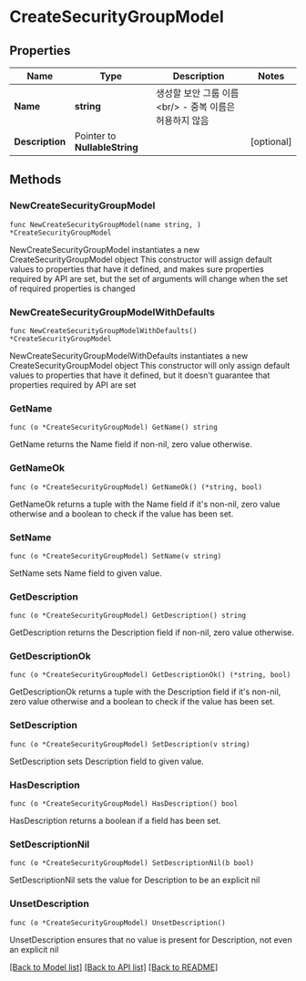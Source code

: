 # CreateSecurityGroupModel

## Properties

Name | Type | Description | Notes
------------ | ------------- | ------------- | -------------
**Name** | **string** | 생성할 보안 그룹 이름 &lt;br/&gt; - 중복 이름은 허용하지 않음 | 
**Description** | Pointer to **NullableString** |  | [optional] 

## Methods

### NewCreateSecurityGroupModel

`func NewCreateSecurityGroupModel(name string, ) *CreateSecurityGroupModel`

NewCreateSecurityGroupModel instantiates a new CreateSecurityGroupModel object
This constructor will assign default values to properties that have it defined,
and makes sure properties required by API are set, but the set of arguments
will change when the set of required properties is changed

### NewCreateSecurityGroupModelWithDefaults

`func NewCreateSecurityGroupModelWithDefaults() *CreateSecurityGroupModel`

NewCreateSecurityGroupModelWithDefaults instantiates a new CreateSecurityGroupModel object
This constructor will only assign default values to properties that have it defined,
but it doesn't guarantee that properties required by API are set

### GetName

`func (o *CreateSecurityGroupModel) GetName() string`

GetName returns the Name field if non-nil, zero value otherwise.

### GetNameOk

`func (o *CreateSecurityGroupModel) GetNameOk() (*string, bool)`

GetNameOk returns a tuple with the Name field if it's non-nil, zero value otherwise
and a boolean to check if the value has been set.

### SetName

`func (o *CreateSecurityGroupModel) SetName(v string)`

SetName sets Name field to given value.


### GetDescription

`func (o *CreateSecurityGroupModel) GetDescription() string`

GetDescription returns the Description field if non-nil, zero value otherwise.

### GetDescriptionOk

`func (o *CreateSecurityGroupModel) GetDescriptionOk() (*string, bool)`

GetDescriptionOk returns a tuple with the Description field if it's non-nil, zero value otherwise
and a boolean to check if the value has been set.

### SetDescription

`func (o *CreateSecurityGroupModel) SetDescription(v string)`

SetDescription sets Description field to given value.

### HasDescription

`func (o *CreateSecurityGroupModel) HasDescription() bool`

HasDescription returns a boolean if a field has been set.

### SetDescriptionNil

`func (o *CreateSecurityGroupModel) SetDescriptionNil(b bool)`

 SetDescriptionNil sets the value for Description to be an explicit nil

### UnsetDescription
`func (o *CreateSecurityGroupModel) UnsetDescription()`

UnsetDescription ensures that no value is present for Description, not even an explicit nil

[[Back to Model list]](../README.md#documentation-for-models) [[Back to API list]](../README.md#documentation-for-api-endpoints) [[Back to README]](../README.md)


